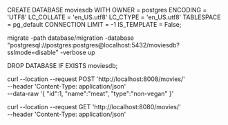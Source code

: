 
CREATE DATABASE moviesdb
WITH
OWNER = postgres
ENCODING = 'UTF8'
LC_COLLATE = 'en_US.utf8'
LC_CTYPE = 'en_US.utf8'
TABLESPACE = pg_default
CONNECTION LIMIT = -1
IS_TEMPLATE = False;


migrate -path database/migration -database "postgresql://postgres:postgres@localhost:5432/moviesdb?sslmode=disable" -verbose up


DROP DATABASE IF EXISTS moviesdb;




curl --location --request POST 'http://localhost:8008/movies/' \
--header 'Content-Type: application/json' \
--data-raw '{
"id":1,
"name":"meat",
"type":"non-vegan"
}'

curl --location --request GET 'http://localhost:8080/movies/' \
--header 'Content-Type: application/json'
